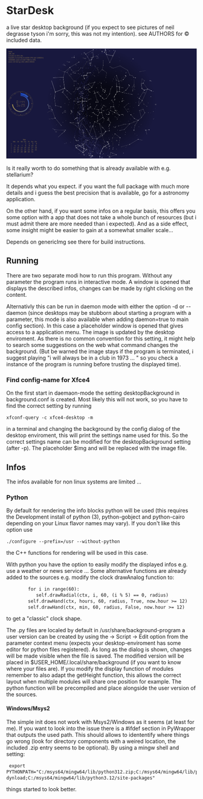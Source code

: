 # StarDesk
a live star desktop background
(if you expect to see pictures of neil degrasse tyson i'm sorry,
this was not my intention).
see AUTHORS for &copy; included data.

![Background](background.png "background")


Is it really worth to do something that is already available
with e.g. stellarium?

It depends what you expect.
if you want the full package with much more details and
i guess the best precision that is available,
go for a astronomy application.

On the other hand, if you want some infos on a regular basis,
this offers you some option with a app that does
not take a whole bunch of resources
(but i must admit there are more needed than i expected).
And as a side effect, some insight might be easier to gain
at a somewhat smaller scale...

Depends on genericImg see there for build instructions.

## Running

There are two separate modi how to run this program.
Without any parameter the program runs in interactive mode.
A window is opened that displays the described infos,
changes can be made by right clicking on the content.

Alternativly this can be run in daemon mode with
either the option -d or --daemon
(since desktops may be stubborn about starting a program with
a parameter, this mode is also available when adding daemon=true
to main config section).
In this case a placeholder window is opened
that gives access to a application menu.
The image is updated by the desktop enviroment.
As there is no common convention for this setting,
it might help to search some suggestions on the web
what command changes the background.
(But be warned the image stays if the program is terminated,
i suggest playing "i will always be in a club in 1973 ... "
so you check a instance of the program is running before
trusting the displayed time).

### Find config-name for Xfce4

On the first start in daemaon-mode
the setting desktopBackground in background.conf
is created. Most likely this will not work, so you have
to find the correct setting by running
```
xfconf-query -c xfce4-desktop -m
```
in a terminal and changing the background
by the config dialog of the desktop enviroment,
this will print the settings name used for this.
So the correct settings name can be modified for
the desktopBackground setting (after -p).
The placeholder $img and will be replaced with the image file.

## Infos

The infos available for non linux systems are limited ...

### Python

By default for rendering the info blocks python will be used
(this requires the Development install of python (3), python-gobject and python-cairo
depending on your Linux flavor names may vary).
If you don't like this option use
```
./configure --prefix=/usr --without-python
```
the C++ functions for rendering will be used in this case.

With python you have the option to easily
modify the displayed infos e.g. use a weather or news service ...
Some alternative functions are already added to the sources
e.g. modify the clock drawAnalog function to:
```
        for i in range(60):
           self.drawRadial(ctx, i, 60, (i % 5) == 0, radius)
        self.drawHand(ctx, hours, 60, radius, True, now.hour >= 12)
        self.drawHand(ctx, min, 60, radius, False, now.hour >= 12)

```
to get a "classic" clock shape.

The .py files are localed by default in /usr/share/background-program
a user version can be created
by using the -> Script -> Edit option from the parameter context menu
(expects your desktop-enviroment has some editor for python files registered).
As long as the dialog is shown,
changes will be made visible when the file is saved.
The modified version will be placed in $USER_HOME/.local/share/background
(if you want to know where your files are).
If you modify the display function of modules remember to also
adapt the getHeight function, this allows
the correct layout when multiple modules will share
one position for example.
The python function will be precompiled
and place alongside the user version of the sources.

#### Windows/Msys2

The simple init does not work with Msys2/Windows as it seems (at least for me).
If you want to look into the issue there is a #ifdef section in PyWrapper
that outputs the used path. This should allows to idententify where things go wrong
(look for directory components with a weired location,
the included .zip entry seems to be optional).
By using a mingw shell and setting:
```
 export PYTHONPATH="C:/msys64/mingw64/lib/python312.zip;C:/msys64/mingw64/lib/python3.12;C:/msys64/mingw64/lib/python3.12/lib-dynload;C:/msys64/mingw64/lib/python3.12/site-packages"
```
things started to look better.
